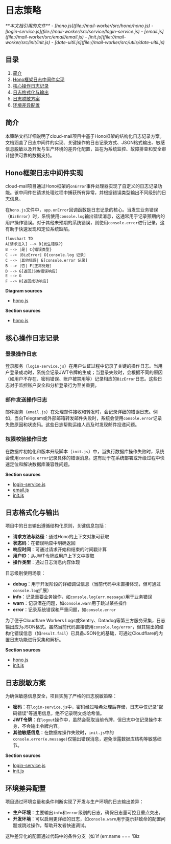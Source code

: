 
# 日志策略

<cite>
**本文档引用的文件**   
- [hono.js](file://mail-worker/src/hono/hono.js)
- [login-service.js](file://mail-worker/src/service/login-service.js)
- [email.js](file://mail-worker/src/email/email.js)
- [init.js](file://mail-worker/src/init/init.js)
- [date-uitil.js](file://mail-worker/src/utils/date-uitil.js)
</cite>

## 目录
1. [简介](#简介)
2. [Hono框架日志中间件实现](#hono框架日志中间件实现)
3. [核心操作日志记录](#核心操作日志记录)
4. [日志格式化与输出](#日志格式化与输出)
5. [日志脱敏方案](#日志脱敏方案)
6. [环境差异配置](#环境差异配置)

## 简介
本策略文档详细说明了cloud-mail项目中基于Hono框架的结构化日志记录方案。文档涵盖了日志中间件的实现、关键操作的日志记录方式、JSON格式输出、敏感信息脱敏以及开发与生产环境的差异化配置，旨在为系统监控、故障排查和安全审计提供可靠的数据支持。

## Hono框架日志中间件实现

cloud-mail项目通过Hono框架的`onError`事件处理器实现了自定义的日志记录功能。该中间件在请求处理过程中捕获所有异常，并根据错误类型输出不同级别的日志信息。

在`hono.js`文件中，`app.onError`回调函数是日志记录的核心。当发生业务错误（`BizError`）时，系统使用`console.log`输出错误消息，这通常用于记录预期内的用户操作错误。对于其他未预期的系统错误，则使用`console.error`进行记录，这有助于快速发现和定位系统缺陷。

```mermaid
flowchart TD
A[请求进入] --> B{发生错误?}
B --> |是| C{错误类型}
C --> |BizError| D[console.log 记录]
C --> |其他错误| E[console.error 记录]
B --> |否| F[正常处理]
D --> G[返回JSON错误响应]
E --> G
F --> H[返回成功响应]
```

**Diagram sources**
- [hono.js](file://mail-worker/src/hono/hono.js#L10-L28)

**Section sources**
- [hono.js](file://mail-worker/src/hono/hono.js#L1-L33)

## 核心操作日志记录

### 登录操作日志
登录服务（`login-service.js`）在用户认证过程中记录了关键的操作日志。当用户登录成功时，系统会记录JWT令牌的生成；当登录失败时，会根据不同的原因（如用户不存在、密码错误、账户被禁用等）记录相应的`BizError`日志。这些日志对于监控账户安全和分析登录行为至关重要。

### 邮件发送操作日志
邮件服务（`email.js`）在处理邮件接收和转发时，会记录详细的错误日志。例如，当向Telegram或外部邮箱转发邮件失败时，系统会使用`console.error`记录失败原因和状态码。这些日志帮助运维人员及时发现邮件投递问题。

### 权限校验操作日志
在数据库初始化和版本升级脚本（`init.js`）中，当执行数据库操作失败时，系统会使用`console.error`记录具体的错误消息。这有助于在系统部署或升级过程中快速定位和解决数据库兼容性问题。

**Section sources**
- [login-service.js](file://mail-worker/src/service/login-service.js#L148-L257)
- [email.js](file://mail-worker/src/email/email.js#L152-L223)
- [init.js](file://mail-worker/src/init/init.js#L39-L149)

## 日志格式化与输出

项目中的日志输出遵循结构化原则，关键信息包括：
- **请求方法与路径**：通过Hono的上下文对象可获取
- **状态码**：在错误响应中明确返回
- **响应时间**：可通过请求开始和结束的时间戳计算
- **用户ID**：从JWT令牌或用户上下文中提取
- **操作类型**：通过日志消息内容体现

日志级别使用场景：
- **debug**：用于开发阶段的详细调试信息（当前代码中未直接体现，但可通过`console.log`扩展）
- **info**：记录重要业务操作，如`console.log(err.message)`用于业务错误
- **warn**：记录潜在问题，如`console.warn`用于跳过某些操作
- **error**：记录系统错误和严重问题，如`console.error`

为了便于Cloudflare Workers Logs或Sentry、Datadog等第三方服务采集，日志输出应为JSON格式。虽然当前代码直接使用`console.log/error`，但其输出的结构化错误信息（如`result.fail`）已具备JSON化的基础，可通过Cloudflare的内置日志功能进行采集和解析。

**Section sources**
- [hono.js](file://mail-worker/src/hono/hono.js#L10-L12)
- [init.js](file://mail-worker/src/init/init.js#L89-L114)

## 日志脱敏方案

为确保敏感信息安全，项目实施了严格的日志脱敏策略：
- **密码**：在`login-service.js`中，密码经过哈希处理后存储，日志中仅记录"密码错误"等通用信息，绝不记录明文或哈希值。
- **JWT令牌**：在`logout`操作中，虽然会获取当前令牌，但日志中仅记录操作本身，不会输出令牌内容。
- **其他敏感信息**：在数据库操作失败时，`init.js`中的`console.error(e.message)`仅输出错误消息，避免泄露数据库结构等敏感细节。

**Section sources**
- [login-service.js](file://mail-worker/src/service/login-service.js#L208-L257)
- [init.js](file://mail-worker/src/init/init.js#L39-L149)

## 环境差异配置

项目通过环境变量和条件判断实现了开发与生产环境的日志输出差异：
- **生产环境**：主要输出`info`和`error`级别的日志，确保日志量可控且重点突出。
- **开发环境**：可以启用更详细的日志，如`console.warn`用于提示非致命的配置问题或跳过操作，帮助开发者快速调试。

这种差异化的配置通过代码中的条件分支（如`if (err.name === 'Biz